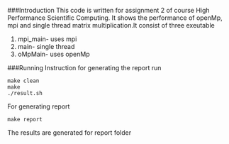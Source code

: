 ###Introduction
This code is written for assignment 2 of course High Performance Scientific
Computing. It shows the performance of openMp, mpi and single thread matrix
multiplication.It consist of three exeutable

1. mpi_main- uses mpi
2. main-  single thread
3. oMpMain- uses openMp

###Running Instruction
for generating the report run
```
make clean
make
./result.sh
```

For generating report
```
make report
```

The results are generated for report folder
